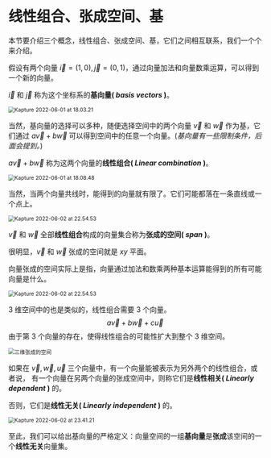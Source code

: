 # 线性组合、张成空间、基

本节要介绍三个概念，线性组合、张成空间、基，它们之间相互联系，我们一个个来介绍。

假设有两个向量 $\vec{i}=(1,0),\vec{j}=(0,1)$，通过向量加法和向量数乘运算，可以得到一个新的向量。

$\vec{i}$ 和 $\vec{j}$ 称为这个坐标系的**基向量( *basis vectors* )**。

<img class="img-shadow" src="https://tva1.sinaimg.cn/large/e6c9d24egy1h2sx19cpu8g20k00bagrp.gif" alt="Kapture 2022-06-01 at 18.03.21" style="zoom:75%;" />

当然，基向量的选择可以多种，随便选择空间中的两个向量 $\vec{v}$ 和 $\vec{w}$ 作为基，它们通过 $a\vec{v} + b\vec{w}$ 可以得到空间中的任意一个向量。(*基向量有一些限制条件，后面会提到。*)

$a\vec{v} + b\vec{w}$ 称为这两个向量的**线性组合( *Linear combination* )**。

<img class="img-shadow" src="https://tva1.sinaimg.cn/large/e6c9d24egy1h2sx1i03kfg20k00baald.gif" alt="Kapture 2022-06-01 at 18.08.48" style="zoom:75%;" />

当然，当两个向量共线时，能得到的向量就有限了。它们可能都落在一条直线或一个点上。

<img class="img-shadow" src="https://tva1.sinaimg.cn/large/e6c9d24egy1h2uan4wwoog20k00baai0.gif" alt="Kapture 2022-06-02 at 22.54.53" style="zoom:75%;" />

 $\vec{v}$ 和 $\vec{w}$ 全部**线性组合**构成的向量集合称为**张成的空间( *span* )**。

很明显，$\vec{v}$ 和 $\vec{w}$ 张成的空间就是 $xy$ 平面。

向量张成的空间实际上是指，向量通过加法和数乘两种基本运算能得到的所有可能向量是什么。

<img class="img-shadow" src="https://tva1.sinaimg.cn/large/e6c9d24egy1h2uav5bxcug20k00bagt7.gif" alt="Kapture 2022-06-02 at 22.54.53" style="zoom:75%;" />

3 维空间中的也是类似的，线性组合需要 3 个向量。
$$
a\vec{v}+b\vec{w}+c\vec{u}
$$
由于第 3 个向量的存在，使得线性组合的可能性扩大到整个 3 维空间。

<img class="img-shadow" src="https://tva1.sinaimg.cn/large/e6c9d24egy1h2ubhhqhmag20k00ba7rf.gif" alt="三维张成的空间" style="zoom:75%;" />

如果在 $\vec{v},\vec{w},\vec{u}$ 三个向量中，有一个向量能被表示为另外两个的线性组合，或者说， 有一个向量在另两个向量的张成空间中，则称它们是**线性相关( *Linearly dependent* )** 的。

否则，它们是**线性无关( *Linearly independent* )** 的。

<img class="img-shadow" src="https://tva1.sinaimg.cn/large/e6c9d24egy1h2uc23o3t0g20k00bau0x.gif" alt="Kapture 2022-06-02 at 23.41.21" style="zoom:75%;" />

至此，我们可以给出基向量的严格定义：向量空间的一组**基向量**是**张成**该空间的一个**线性无关**向量集。